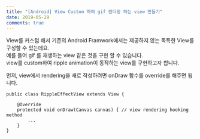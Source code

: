 ```yaml
---
title: "[Android] View Custom 하여 gif 렌더링 하는 view 만들기"
date: 2019-05-29
comments: true
---
```


View를 커스텀 해서 기존의 Android Framwork에서는 제공하지 않는 독특한 View를 구성할 수 있는데요.  
예를 들어 gif 를 재생하는 view 같은 것을 구현 할 수 있습니다.  
view를 custom하여 ripple animation이 동작하는 view를 구현하고자 합니다.

먼저, view에서 rendering을 새로 작성하려면 onDraw 함수를 override를 해주면 됩니다.  
  
~~~
public class RippleEffectView extends View {
    
    @Override
    protected void onDraw(Canvas canvas) { // view rendering hooking method
        ...
    }
}
~~~
  

~~~


~~~
